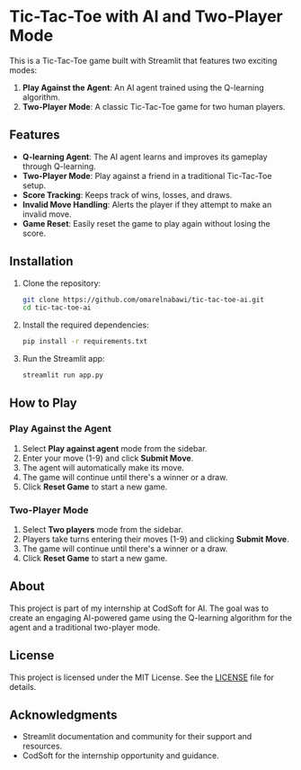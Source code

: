 # Tic-Tac-Toe with AI and Two-Player Mode

This is a Tic-Tac-Toe game built with Streamlit that features two exciting modes:
1. **Play Against the Agent**: An AI agent trained using the Q-learning algorithm.
2. **Two-Player Mode**: A classic Tic-Tac-Toe game for two human players.

## Features
- **Q-learning Agent**: The AI agent learns and improves its gameplay through Q-learning.
- **Two-Player Mode**: Play against a friend in a traditional Tic-Tac-Toe setup.
- **Score Tracking**: Keeps track of wins, losses, and draws.
- **Invalid Move Handling**: Alerts the player if they attempt to make an invalid move.
- **Game Reset**: Easily reset the game to play again without losing the score.

## Installation

1. Clone the repository:
    ```bash
    git clone https://github.com/omarelnabawi/tic-tac-toe-ai.git
    cd tic-tac-toe-ai
    ```

2. Install the required dependencies:
    ```bash
    pip install -r requirements.txt
    ```

3. Run the Streamlit app:
    ```bash
    streamlit run app.py
    ```

## How to Play

### Play Against the Agent
1. Select **Play against agent** mode from the sidebar.
2. Enter your move (1-9) and click **Submit Move**.
3. The agent will automatically make its move.
4. The game will continue until there's a winner or a draw.
5. Click **Reset Game** to start a new game.

### Two-Player Mode
1. Select **Two players** mode from the sidebar.
2. Players take turns entering their moves (1-9) and clicking **Submit Move**.
3. The game will continue until there's a winner or a draw.
4. Click **Reset Game** to start a new game.

## About
This project is part of my internship at CodSoft for AI. The goal was to create an engaging AI-powered game using the Q-learning algorithm for the agent and a traditional two-player mode.

## License
This project is licensed under the MIT License. See the [LICENSE](LICENSE) file for details.

## Acknowledgments
- Streamlit documentation and community for their support and resources.
- CodSoft for the internship opportunity and guidance.
